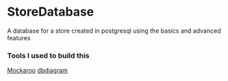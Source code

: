# StoreDatabase
A database for a store created in postgresql using the basics and advanced features






### Tools I used to build this

[Mockaroo](https://mockaroo.com/)
[dbdiagram](https://dbdiagram.io/home)
